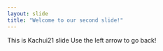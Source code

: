 ```yaml
---
layout: slide
title: "Welcome to our second slide!"
---
```

This is Kachui21 slide
Use the left arrow to go back!
